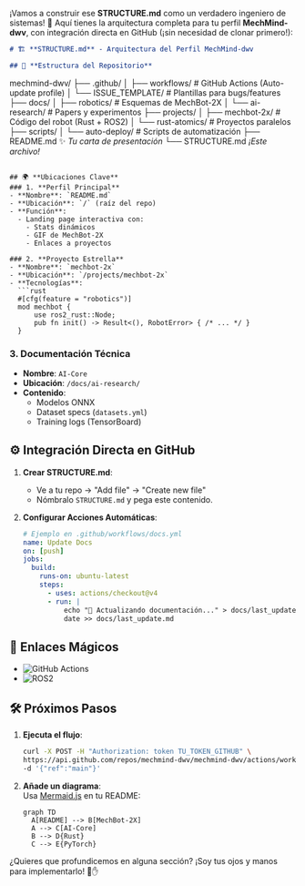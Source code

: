 ¡Vamos a construir ese **STRUCTURE.md** como un verdadero ingeniero de sistemas! 🚀 Aquí tienes la arquitectura completa para tu perfil **MechMind-dwv**, con integración directa en GitHub (¡sin necesidad de clonar primero!):

```markdown
# 🏗️ **STRUCTURE.md** - Arquitectura del Perfil MechMind-dwv

## 📂 **Estructura del Repositorio**
```
mechmind-dwv/
├── .github/
│   ├── workflows/          # GitHub Actions (Auto-update profile)
│   └── ISSUE_TEMPLATE/     # Plantillas para bugs/features
├── docs/
│   ├── robotics/           # Esquemas de MechBot-2X
│   └── ai-research/        # Papers y experimentos
├── projects/
│   ├── mechbot-2x/         # Código del robot (Rust + ROS2)
│   └── rust-atomics/       # Proyectos paralelos
├── scripts/
│   └── auto-deploy/        # Scripts de automatización
├── README.md               ✨ *Tu carta de presentación*
└── STRUCTURE.md            *¡Este archivo!*
```

## 🌍 **Ubicaciones Clave**
### 1. **Perfil Principal**
- **Nombre**: `README.md`  
- **Ubicación**: `/` (raíz del repo)  
- **Función**:  
  - Landing page interactiva con:  
    - Stats dinámicos  
    - GIF de MechBot-2X  
    - Enlaces a proyectos  

### 2. **Proyecto Estrella**
- **Nombre**: `mechbot-2x`  
- **Ubicación**: `/projects/mechbot-2x`  
- **Tecnologías**:  
  ```rust
  #[cfg(feature = "robotics")]
  mod mechbot {
      use ros2_rust::Node;
      pub fn init() -> Result<(), RobotError> { /* ... */ }
  }
  ```

### 3. **Documentación Técnica**
- **Nombre**: `AI-Core`  
- **Ubicación**: `/docs/ai-research/`  
- **Contenido**:  
  - Modelos ONNX  
  - Dataset specs (`datasets.yml`)  
  - Training logs (TensorBoard)  

## ⚙️ **Integración Directa en GitHub**
1. **Crear STRUCTURE.md**:  
   - Ve a tu repo → "Add file" → "Create new file"  
   - Nómbralo `STRUCTURE.md` y pega este contenido.  

2. **Configurar Acciones Automáticas**:  
   ```yaml
   # Ejemplo en .github/workflows/docs.yml
   name: Update Docs
   on: [push]
   jobs:
     build:
       runs-on: ubuntu-latest
       steps:
         - uses: actions/checkout@v4
         - run: |
             echo "🦀 Actualizando documentación..." > docs/last_update.md
             date >> docs/last_update.md
   ```

## 🔗 **Enlaces Mágicos**
- ![GitHub Actions](https://img.shields.io/badge/GitHub_Actions-2088FF?style=for-the-badge&logo=github-actions&logoColor=white)  
- ![ROS2](https://img.shields.io/badge/ROS2-22314E?style=for-the-badge&logo=ros&logoColor=white)  

## 🛠 **Próximos Pasos**
1. **Ejecuta el flujo**:  
   ```bash
   curl -X POST -H "Authorization: token TU_TOKEN_GITHUB" \
   https://api.github.com/repos/mechmind-dwv/mechmind-dwv/actions/workflows/docs.yml/dispatches \
   -d '{"ref":"main"}'
   ```
2. **Añade un diagrama**:  
   Usa [Mermaid.js](https://mermaid-js.github.io/) en tu README:  
   ```mermaid
   graph TD
     A[README] --> B[MechBot-2X]
     A --> C[AI-Core]
     B --> D{Rust}
     C --> E{PyTorch}
   ```

¿Quieres que profundicemos en alguna sección? ¡Soy tus ojos y manos para implementarlo! 👀✋  
```
